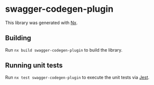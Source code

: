 # swagger-codegen-plugin

This library was generated with [Nx](https://nx.dev).

## Building

Run `nx build swagger-codegen-plugin` to build the library.

## Running unit tests

Run `nx test swagger-codegen-plugin` to execute the unit tests via [Jest](https://jestjs.io).
